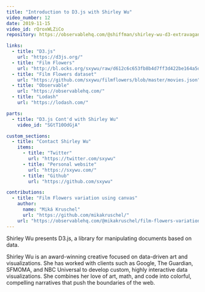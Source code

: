 ```yaml
---
title: "Introduction to D3.js with Shirley Wu"
video_number: 12
date: 2019-11-15
video_id: rQroxWLZiCo
repository: https://observablehq.com/@shiffman/shirley-wu-d3-extravaganza

links:
  - title: "D3.js"
    url: "https://d3js.org/"
  - title: "Film Flowers"
    url: "http://bl.ocks.org/sxywu/raw/d612c6c653fb8b4d7ff3d422be164a5d/"
  - title: "Film Flowers dataset"
    url: "https://github.com/sxywu/filmflowers/blob/master/movies.json"
  - title: "Observable"
    url: "https://observablehq.com/"
  - title: "Lodash"
    url: "https://lodash.com/"

parts:
  - title: "D3.js Cont'd with Shirley Wu"
    video_id: "SGtT10OdGjA"

custom_sections:
  - title: "Contact Shirley Wu"
    items:
      - title: "Twitter"
        url: "https://twitter.com/sxywu"
      - title: "Personal website"
        url: "https://sxywu.com/"
      - title: "Github"
        url: "https://github.com/sxywu"

contributions:
  - title: "Film Flowers variation using canvas"
    author:
      name: "Miká Kruschel"
      url: "https://github.com/mikakruschel/"
    url: "https://observablehq.com/@mikakruschel/film-flowers-variation"
---
```


Shirley Wu presents D3.js, a library for manipulating documents based on data.

Shirley Wu is an award-winning creative focused on data-driven art and visualizations. She has worked with clients such as Google, The Guardian, SFMOMA, and NBC Universal to develop custom, highly interactive data visualizations. She combines her love of art, math, and code into colorful, compelling narratives that push the boundaries of the web.
